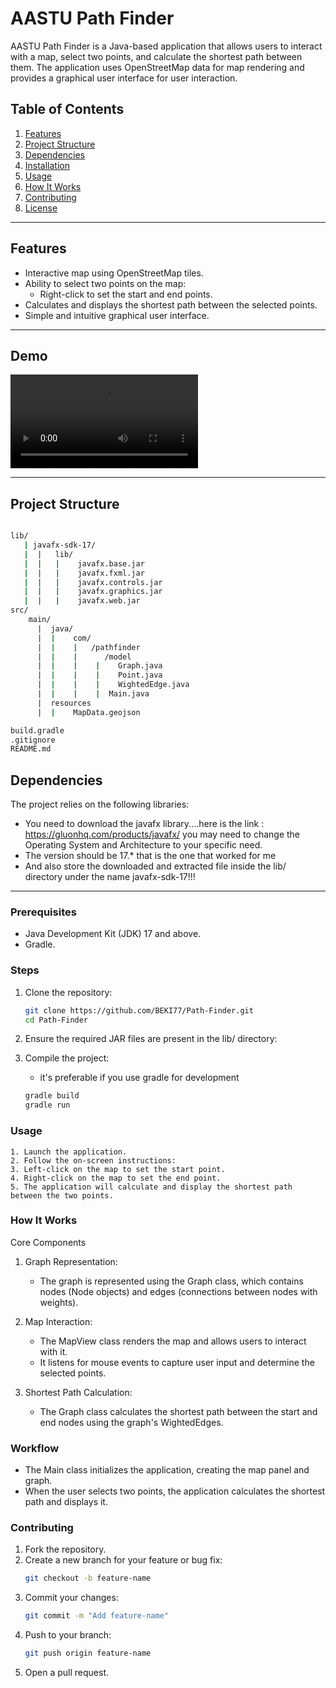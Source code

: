 # AASTU Path Finder

AASTU Path Finder is a Java-based application that allows users to interact with a map, select two points, and calculate the shortest path between them. The application uses OpenStreetMap data for map rendering and provides a graphical user interface for user interaction.

## Table of Contents

1. [Features](#features)
2. [Project Structure](#project-structure)
3. [Dependencies](#dependencies)
4. [Installation](#installation)
5. [Usage](#usage)
6. [How It Works](#how-it-works)
7. [Contributing](#contributing)
8. [License](#license)

---

## Features

- Interactive map using OpenStreetMap tiles.
- Ability to select two points on the map:
  - Right-click to set the start and end points.
- Calculates and displays the shortest path between the selected points.
- Simple and intuitive graphical user interface.

---

## Demo

![Demo](/src/main/resources/Demo.webm)

---

## Project Structure

```bash

lib/
   | javafx-sdk-17/
   |  |   lib/
   |  |   |    javafx.base.jar
   |  |   |    javafx.fxml.jar
   |  |   |    javafx.controls.jar
   |  |   |    javafx.graphics.jar
   |  |   |    javafx.web.jar
src/
    main/
      |  java/
      |  |    com/
      |  |    |   /pathfinder
      |  |    |      /model
      |  |    |    |    Graph.java
      |  |    |    |    Point.java
      |  |    |    |    WightedEdge.java
      |  |    |    |  Main.java
      |  resources
      |  |    MapData.geojson

build.gradle
.gitignore
README.md
```

## Dependencies

The project relies on the following libraries:

- You need to download the javafx library....here is the link : https://gluonhq.com/products/javafx/ you may need to change the Operating System and Architecture to your specific need.
- The version should be 17.\* that is the one that worked for me
- And also store the downloaded and extracted file inside the lib/ directory under the name javafx-sdk-17!!!

---

### Prerequisites

- Java Development Kit (JDK) 17 and above.
- Gradle.

### Steps

1. Clone the repository:
   ```bash
   git clone https://github.com/BEKI77/Path-Finder.git
   cd Path-Finder
   ```
2. Ensure the required JAR files are present in the lib/ directory:

3. Compile the project:

   - it's preferable if you use gradle for development

   ```bash
   gradle build
   gradle run

   ```

### Usage

    1. Launch the application.
    2. Follow the on-screen instructions:
    3. Left-click on the map to set the start point.
    4. Right-click on the map to set the end point.
    5. The application will calculate and display the shortest path between the two points.

### How It Works

Core Components

1. Graph Representation:

   - The graph is represented using the Graph class, which contains nodes (Node objects) and edges (connections between nodes with weights).

2. Map Interaction:

   - The MapView class renders the map and allows users to interact with it.
   - It listens for mouse events to capture user input and determine the selected points.

3. Shortest Path Calculation:

   - The Graph class calculates the shortest path between the start and end nodes using the graph's WightedEdges.

### Workflow

- The Main class initializes the application, creating the map panel and graph.
- When the user selects two points, the application calculates the shortest path and displays it.

### Contributing

1. Fork the repository.
2. Create a new branch for your feature or bug fix:
   ```bash
   git checkout -b feature-name
   ```
3. Commit your changes:
   ```bash
   git commit -m "Add feature-name"
   ```
4. Push to your branch:
   ```bash
   git push origin feature-name
   ```
5. Open a pull request.
